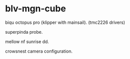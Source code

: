 # blv-mgn-cube

biqu octopus pro (klipper with mainsail). (tmc2226 drivers)

superpinda probe.

mellow nf sunrise dd.

crowsnest camera configuration.
